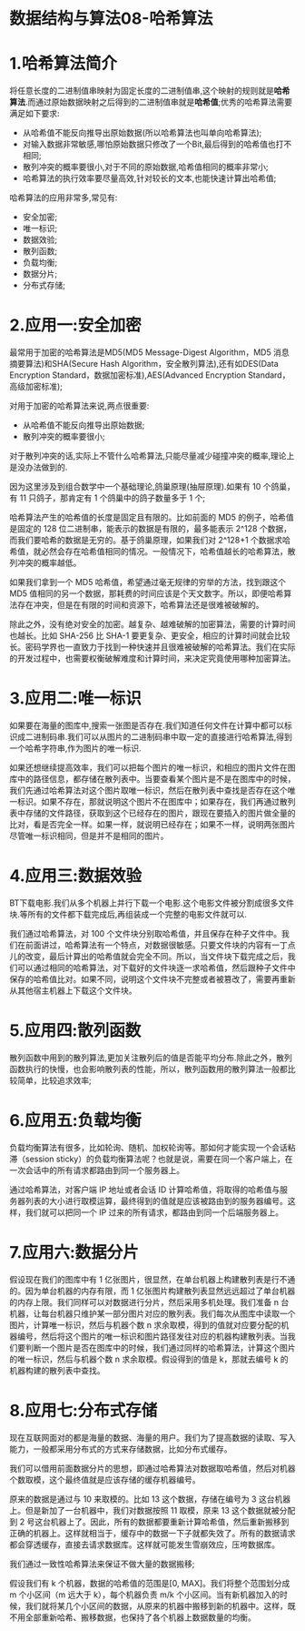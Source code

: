 # 数据结构与算法08-哈希算法

# 1.哈希算法简介

将任意长度的二进制值串映射为固定长度的二进制值串,这个映射的规则就是**哈希算法**.而通过原始数据映射之后得到的二进制值串就是**哈希值**;优秀的哈希算法需要满足如下要求:

* 从哈希值不能反向推导出原始数据(所以哈希算法也叫单向哈希算法);
* 对输入数据非常敏感,哪怕原始数据只修改了一个Bit,最后得到的哈希值也打不相同;
* 散列冲突的概率要很小,对于不同的原始数据,哈希值相同的概率非常小;
* 哈希算法的执行效率要尽量高效,针对较长的文本,也能快速计算出哈希值;

哈希算法的应用非常多,常见有:

* 安全加密;
* 唯一标识;
* 数据效验;
* 散列函数;
* 负载均衡;
* 数据分片;
* 分布式存储;

# 2.应用一:安全加密

最常用于加密的哈希算法是MD5(MD5 Message-Digest Algorithm，MD5 消息摘要算法)和SHA(Secure Hash Algorithm，安全散列算法),还有如DES(Data Encryption Standard，数据加密标准),AES(Advanced Encryption Standard，高级加密标准);

对用于加密的哈希算法来说,两点很重要:

* 从哈希值不能反向推导出原始数据;
* 散列冲突的概率要很小;

对于散列冲突的话,实际上不管什么哈希算法,只能尽量减少碰撞冲突的概率,理论上是没办法做到的.

因为这里涉及到组合数学中一个基础理论,鸽巢原理(抽屉原理).如果有 10 个鸽巢，有 11 只鸽子，那肯定有 1 个鸽巢中的鸽子数量多于 1 个;

哈希算法产生的哈希值的长度是固定且有限的。比如前面的 MD5 的例子，哈希值是固定的 128 位二进制串，能表示的数据是有限的，最多能表示 2^128 个数据，而我们要哈希的数据是无穷的。基于鸽巢原理，如果我们对 2^128+1 个数据求哈希值，就必然会存在哈希值相同的情况。一般情况下，哈希值越长的哈希算法，散列冲突的概率越低。

如果我们拿到一个 MD5 哈希值，希望通过毫无规律的穷举的方法，找到跟这个 MD5 值相同的另一个数据，那耗费的时间应该是个天文数字。所以，即便哈希算法存在冲突，但是在有限的时间和资源下，哈希算法还是很难被破解的。

除此之外，没有绝对安全的加密。越复杂、越难破解的加密算法，需要的计算时间也越长。比如 SHA-256 比 SHA-1 要更复杂、更安全，相应的计算时间就会比较长。密码学界也一直致力于找到一种快速并且很难被破解的哈希算法。我们在实际的开发过程中，也需要权衡破解难度和计算时间，来决定究竟使用哪种加密算法。

# 3.应用二:唯一标识

如果要在海量的图库中,搜索一张图是否存在.我们知道任何文件在计算中都可以标识成二进制码串.我们可以从图片的二进制码串中取一定的直接进行哈希算法,得到一个哈希字符串,作为图片的唯一标识.

如果还想继续提高效率，我们可以把每个图片的唯一标识，和相应的图片文件在图库中的路径信息，都存储在散列表中。当要查看某个图片是不是在图库中的时候，我们先通过哈希算法对这个图片取唯一标识，然后在散列表中查找是否存在这个唯一标识。如果不存在，那就说明这个图片不在图库中；如果存在，我们再通过散列表中存储的文件路径，获取到这个已经存在的图片，跟现在要插入的图片做全量的比对，看是否完全一样。如果一样，就说明已经存在；如果不一样，说明两张图片尽管唯一标识相同，但是并不是相同的图片。

# 4.应用三:数据效验

BT下载电影.我们从多个机器上并行下载一个电影.这个电影文件被分割成很多文件块.等所有的文件都下载完成后,再组装成一个完整的电影文件就可以.

我们通过哈希算法，对 100 个文件块分别取哈希值，并且保存在种子文件中。我们在前面讲过，哈希算法有一个特点，对数据很敏感。只要文件块的内容有一丁点儿的改变，最后计算出的哈希值就会完全不同。所以，当文件块下载完成之后，我们可以通过相同的哈希算法，对下载好的文件块逐一求哈希值，然后跟种子文件中保存的哈希值比对。如果不同，说明这个文件块不完整或者被篡改了，需要再重新从其他宿主机器上下载这个文件块。

# 5.应用四:散列函数

散列函数中用到的散列算法,更加关注散列后的值是否能平均分布.除此之外，散列函数执行的快慢，也会影响散列表的性能，所以，散列函数用的散列算法一般都比较简单，比较追求效率;

# 6.应用五:负载均衡

负载均衡算法有很多，比如轮询、随机、加权轮询等。那如何才能实现一个会话粘滞（session sticky）的负载均衡算法呢？也就是说，需要在同一个客户端上，在一次会话中的所有请求都路由到同一个服务器上。

通过哈希算法，对客户端 IP 地址或者会话 ID 计算哈希值，将取得的哈希值与服务器列表的大小进行取模运算，最终得到的值就是应该被路由到的服务器编号。这样，我们就可以把同一个 IP 过来的所有请求，都路由到同一个后端服务器上。

# 7.应用六:数据分片

假设现在我们的图库中有 1 亿张图片，很显然，在单台机器上构建散列表是行不通的。因为单台机器的内存有限，而 1 亿张图片构建散列表显然远远超过了单台机器的内存上限。我们同样可以对数据进行分片，然后采用多机处理。我们准备 n 台机器，让每台机器只维护某一部分图片对应的散列表。我们每次从图库中读取一个图片，计算唯一标识，然后与机器个数 n 求余取模，得到的值就对应要分配的机器编号，然后将这个图片的唯一标识和图片路径发往对应的机器构建散列表。当我们要判断一个图片是否在图库中的时候，我们通过同样的哈希算法，计算这个图片的唯一标识，然后与机器个数 n 求余取模。假设得到的值是 k，那就去编号 k 的机器构建的散列表中查找。

# 8.应用七:分布式存储

现在互联网面对的都是海量的数据、海量的用户。我们为了提高数据的读取、写入能力，一般都采用分布式的方式来存储数据，比如分布式缓存。

我们可以借用前面数据分片的思想，即通过哈希算法对数据取哈希值，然后对机器个数取模，这个最终值就是应该存储的缓存机器编号。

原来的数据是通过与 10 来取模的。比如 13 这个数据，存储在编号为 3 这台机器上。但是新加了一台机器中，我们对数据按照 11 取模，原来 13 这个数据就被分配到 2 号这台机器上了。因此，所有的数据都要重新计算哈希值，然后重新搬移到正确的机器上。这样就相当于，缓存中的数据一下子就都失效了。所有的数据请求都会穿透缓存，直接去请求数据库。这样就可能发生雪崩效应，压垮数据库。

我们通过一致性哈希算法来保证不做大量的数据搬移;

假设我们有 k 个机器，数据的哈希值的范围是[0, MAX]。我们将整个范围划分成 m 个小区间（m 远大于 k），每个机器负责 m/k 个小区间。当有新机器加入的时候，我们就将某几个小区间的数据，从原来的机器中搬移到新的机器中。这样，既不用全部重新哈希、搬移数据，也保持了各个机器上数据数量的均衡。